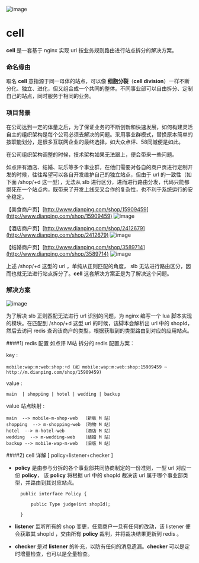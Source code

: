 ![image](http://img.hb.aicdn.com/9ed1767a2c2f192f5a5c163427eef415c9fea61d863b-ZnhCjX_fw658)
# cell
**cell** 是一套基于 nginx 实现 url 按业务规则路由进行站点拆分的解决方案。



### 命名缘由

取名 **cell** 意指源于同一母体的站点，可以像 **细胞分裂**（**cell division**）一样不断分化、独立、进化，但又组合成一个共同的整体。不同事业部可以自由拆分、定制自己的站点，同时服务于相同的业务。



### 项目背景

在公司达到一定的体量之后，为了保证业务的不断创新和快速发展，如何构建灵活自主的组织架构是每个公司必须去解决的问题。采用事业群模式，替换原本简单的按职能划分，是很多互联网企业的最终选择，如大众点评、58同城便是如此。

在公司组织架构调整的时候，技术架构如果无法跟上，便会带来一些问题。

如点评有酒店、结婚、玩乐等多个事业群，在他们需要对各自的商户页进行定制开发的时候，往往希望可以各自开发维护自己的独立站点，但由于 url 的一致性（如下面 /shop/+d 这一型），无法从 slb 进行区分，进而进行路由分发，代码只能都绑死在一个站点内，既带来了开发上线交叉合作的复杂性，也不利于系统运行的安全稳定。

【美食商户页】[http://www.dianping.com/shop/15909459](http://www.dianping.com/shop/15909459)
![image](http://img.hb.aicdn.com/cfea63bd698fda1c502f2b4b7a1ac48a4a00c2d55a779-CtBCJp_fw658)

【酒店商户页】[http://www.dianping.com/shop/2412679](http://www.dianping.com/shop/2412679)
![image](http://img.hb.aicdn.com/2bd3e80a80302b1092a686a3e3c6fb95e3fd894a64890-b5RUTx_fw658)

【结婚商户页】[http://www.dianping.com/shop/3589714](http://www.dianping.com/shop/3589714)
![image](http://img.hb.aicdn.com/869009703c17bd8450f83148c1e5be3e586d6eee93ca1-PjpL6T_fw658)

上述 /shop/+d 这型的 url ，单纯从正则匹配的角度， slb 无法进行路由区分，因而也就无法进行站点拆分了。**cell** 这套解决方案正是为了解决这个问题。 



### 解决方案

![image](http://img.hb.aicdn.com/31bf7e5848d4ee7cb0b3a4dde02df329f8e44d08c037-73eRzB_fw658)

为了解决 slb 正则匹配无法进行 url 识别的问题，为 nginx 编写一个 lua 脚本实现的模块。在匹配到 /shop/+d 这型 url 的时候，该脚本会解析出 url 中的 shopId，然后去访问 redis 查询该商户的类型，根据获取到的类型路由到对应的应用站点。


####1) redis 配置
如点评 M站 拆分的 redis 配置方案：

key :  

	mobile:wap:m:web:shop:+d (如 mobile:wap:m:web:shop:15909459 ~ http://m.dianping.com/shop/15909459) 
 
value :  

	main  | shopping | hotel | wedding | backup

value 站点映射 :

	main  --> mobile-m-shop-web  （新版 M 站）
    shopping  --> m-shopping-web （购物 M 站）
    hotel  --> m-hotel-web       （酒店 M 站）
    wedding  --> m-wedding-web   （结婚 M 站）
    backup --> mobile-wap-m-web  （旧版 M 站）
	
	
	
####2) cell 详解 [ policy+listener+checker ]

* **policy** 是由参与分拆的各个事业部共同协商制定的一份准则，一型 url 对应一份 **policy**， 该 **policy** 将根据 url 中的 shopId 裁决该 url 属于哪个事业部类型，并路由到其对应站点。
		
		public interface Policy {

    		public Type judge(int shopId);

		}


* **listener** 监听所有的 shop 变更，任意商户一旦有任何的改动，该 listener 便会获取其 shopId ，交由所有 **policy** 裁判，并将裁决结果更新到 redis 。

* **checker** 是对 **listener** 的补充，以防有任何的消息遗漏。**checker** 可以是定时增量检查，也可以是全量检查。 

	

    